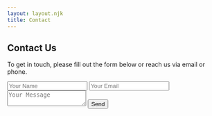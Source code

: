 ```yaml
---
layout: layout.njk
title: Contact
---
```


<h2>Contact Us</h2>
<p>To get in touch, please fill out the form below or reach us via email or phone.</p>
<form>
  <input type="text" placeholder="Your Name" required>
  <input type="email" placeholder="Your Email" required>
  <textarea placeholder="Your Message" required></textarea>
  <button type="submit">Send</button>
</form>
